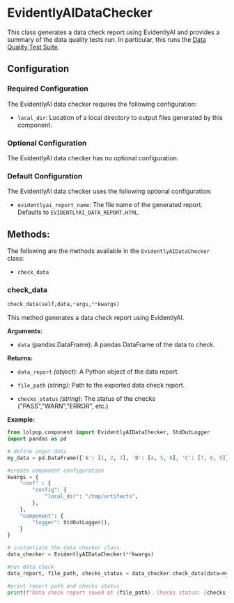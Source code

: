 # EvidentlyAIDataChecker

This class generates a data check report using EvidentlyAI and provides a summary of the data quality tests run. In particular, this runs the [Data Quality Test Suite](https://docs.evidentlyai.com/presets/data-quality#data-quality-test-suite). 

## Configuration

### Required Configuration
The EvidentlyAI data checker requires the following configuration: 

- `local_dir`: Location of a local directory to output files generated by this component. 

### Optional Configuration
The EvidentlyAI data checker has no optional configuration.

### Default Configuration
The EvidentlyAI data checker uses the following optional configuration: 

- `evidentlyai_report_name`: The file name of the generated report. Defaults to `EVIDENTLYAI_DATA_REPORT.HTML`. 


## Methods:
The following are the methods available in the `EvidentlyAIDataChecker` class: 

- `check_data` 

### check_data
```python
check_data(self,data,*args,**kwargs)
```

This method generates a data check report using EvidentlyAI.

**Arguments:**

- `data` (pandas.DataFrame): A pandas DataFrame of the data to check.


**Returns:**

- `data_report` *(object)*: A Python object of the data report.

- `file_path` *(string)*: Path to the exported data check report.

- `checks_status` *(string)*: The status of the checks ("PASS","WARN","ERROR", etc.)

**Example:**

```python
from lolpop.component import EvidentlyAIDataChecker, StdOutLogger
import pandas as pd

# define input data
my_data = pd.DataFrame({'A': [1, 2, 3], 'B': [4, 5, 6], 'C': [7, 8, 9]})

#create component configuration
kwargs = {
    "conf" : {
        "config": {
            "local_dir": "/tmp/artifacts",
        },
    },
    "component": {
        "logger": StdOutLogger(),
    }
}

# instantiate the data checker class
data_checker = EvidentlyAIDataChecker(**kwargs)

#run data check 
data_report, file_path, checks_status = data_checker.check_data(data=my_data)

#print report path and checks status
print(f"Data check report saved at {file_path}. Checks status: {checks_status}")
```